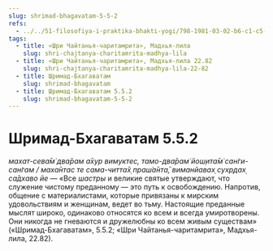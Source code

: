 ```yaml
---
slug: shrimad-bhagavatam-5-5-2
refs:
  - ../../51-filosofiya-i-praktika-bhakti-yogi/798-1981-03-02-b6-c1-c5-o-soblyudenii-posta-v-ekadashi.md
tags:
  - title: «Шри Чайтанья-чаритамрита», Мадхья-лила
    slug: shri-chajtanya-charitamrita-madhya-lila
  - title: «Шри Чайтанья-чаритамрита», Мадхья-лила 22.82
    slug: shri-chajtanya-charitamrita-madhya-lila-22-82
  - title: Шримад-Бхагаватам
    slug: shrimad-bhagavatam
  - title: Шримад-Бхагаватам 5.5.2
    slug: shrimad-bhagavatam-5-5-2
---
```


# Шримад-Бхагаватам 5.5.2

*махат-сева̄м̇ два̄рам а̄хур вимуктес, тамо-два̄рам̇ йош̣ита̄м̇ сан̇ги-сан̇гам / маха̄нтас те сама-читта̄х̣ праш́а̄нта̄, виманйавах̣ сухр̣дах̣ са̄дхаво йе* — «Все *шастры* и великие святые утверждают, что служение чистому преданному — это путь к освобождению. Напротив, общение с материалистами, которые привязаны к мирским удовольствиям и женщинам, ведет во тьму. Настоящие преданные мыслят широко, одинаково относятся ко всем и всегда умиротворены. Они никогда не гневаются и дружелюбны ко всем живым существам» («Шримад-Бхагаватам», 5.5.2; «Шри Чайтанья-чаритамрита», Мадхья-лила, 22.82).


